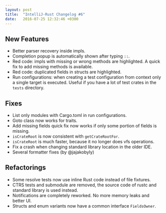 ```yaml
---
layout: post
title:  "IntelliJ-Rust Changelog #6"
date:   2016-07-25 12:32:46 +0300
---
```


## New Features

* Better parser recovery inside impls.
* Completion popup is automatically shown after typing `::`.
* Red code: impls with missing or wrong methods are highlighted. A quick fix to
  add missing methods is available.
* Red code: duplicated fields in structs are highlighted.
* Run configurations: when creating a test configuration from context only a
  single target is executed. Useful if you have a lot of test crates in the
  `tests` directory.


## Fixes

* List only modules with Cargo.toml in run configurations.
* Goto class now works for traits.
* Add missing fields quick fix now works if only some portion of fields is
  missing.
* `isCrateRoot` is now consistent with `getCrateRootFor`.
* `isCrateRoot` is much faster, because it no longer does vfs operations.
* Fix a crash when changing standard library location in the older IDE.
* Several formatter fixes (by @jajakobyly)


## Refactorings

* Some resolve tests now use inline Rust code instead of file fixtures.
* CTRS tests and submodule are removed, the source code of rustc and
  standard library is used instead.
* Notifications are completely reworked. No more memory leaks and better UI.
* Structs and enum variants now have a common interface `FieldsOwner`.

[@jajakobyly]: https://github.com/jajakobyly
